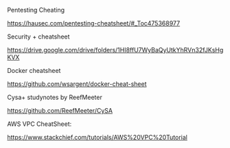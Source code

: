 Pentesting Cheating

https://hausec.com/pentesting-cheatsheet/#_Toc475368977

Security + cheatsheet

https://drive.google.com/drive/folders/1HI8ffU7WyBaQyUtkYhRVn32fJKsHgKVX

Docker cheatsheet

https://github.com/wsargent/docker-cheat-sheet

Cysa+ studynotes by ReefMeeter

https://github.com/ReefMeeter/CySA

AWS VPC CheatSheet:

https://www.stackchief.com/tutorials/AWS%20VPC%20Tutorial
